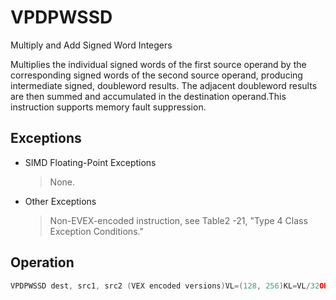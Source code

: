 # VPDPWSSD

Multiply and Add Signed Word Integers

Multiplies the individual signed words of the first source operand by the corresponding signed words of the second source operand, producing intermediate signed, doubleword results.
The adjacent doubleword results are then summed and accumulated in the destination operand.This instruction supports memory fault suppression.

## Exceptions

- SIMD Floating-Point Exceptions
  > None.
- Other Exceptions
  > Non-EVEX-encoded instruction, see Table2
  > -21, "Type 4 Class Exception Conditions."

## Operation

```C
VPDPWSSD dest, src1, src2 (VEX encoded versions)VL=(128, 256)KL=VL/32ORIGDEST := DESTFOR i := 0 TO KL-1:p1dword := SIGN_EXTEND(SRC1.word[2*i+0]) * SIGN_EXTEND(SRC2.word[2*i+0] )p2dword := SIGN_EXTEND(SRC1.word[2*i+1]) * SIGN_EXTEND(SRC2.word[2*i+1] )DEST.dword[i] := ORVPDPWSSD dest, src1, src2 (EVEX encoded versions)(KL,VL)=(4,128), (8,256), (16,512)ORIGDEST := DESTFOR i := 0 TO KL-1:IF k1[i] or *no writemask*:IF SRC2 is memory and EVEX.b == 1:t := SRC2.dword[0]ELSE:t := SRC2.dword[i]p1dword := SIGN_EXTEND(SRC1.word[2*i]) * SIGN_EXTEND(t.word[0])p2dword := SIGN_EXTEND(SRC1.word[2*i+1]) * SIGN_EXTEND(t.word[1])DEST.dword[i] := ORIGDEST.dword[i] + p1dword + p2dwordELSE IF *zeroing*:DEST.dword[i] := 0ELSE: // Merge masking, dest element unchangedDEST.dword[i] := ORIGDEST.dword[i]DEST[MAX_VL-1:VL] := 0Intel C/C++ Compiler Intrinsic EquivalentVPDPWSSD __m128i _mm_dpwssd_avx_epi32(__m128i, __m128i, __m128i);VPDPWSSD __m128i _mm_dpwssd_epi32(__m128i, __m128i, __m128i);VPDPWSSD __m128i _mm_mask_dpwssd_epi32(__m128i, __mmask8, __m128i, __m128i);VPDPWSSD __m128i _mm_maskz_dpwssd_epi32(__mmask8, __m128i, __m128i, __m128i);VPDPWSSD __m256i _mm256_dpwssd_avx_epi32(__m256i, __m256i, __m256i);VPDPWSSD __m256i _mm256_dpwssd_epi32(__m256i, __m256i, __m256i);VPDPWSSD __m256i _mm256_mask_dpwssd_epi32(__m256i, __mmask8, __m256i, __m256i);VPDPWSSD __m256i _mm256_maskz_dpwssd_epi32(__mmask8, __m256i, __m256i, __m256i);VPDPWSSD __m512i _mm512_dpwssd_epi32(__m512i, __m512i, __m512i);VPDPWSSD __m512i _mm512_mask_dpwssd_epi32(__m512i, __mmask16, __m512i, __m512i);VPDPWSSD __m512i _mm512_maskz_dpwssd_epi32(__mmask16, __m512i, __m512i, __m512i);
```
